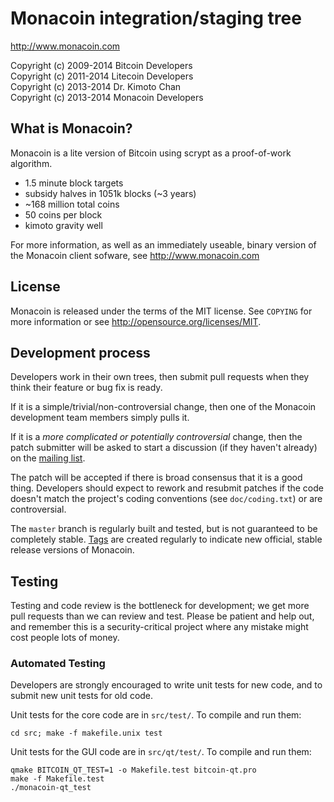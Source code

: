 Monacoin integration/staging tree
================================

http://www.monacoin.com

Copyright (c) 2009-2014 Bitcoin Developers  
Copyright (c) 2011-2014 Litecoin Developers  
Copyright (c) 2013-2014 Dr. Kimoto Chan  
Copyright (c) 2013-2014 Monacoin Developers  

What is Monacoin?
----------------

Monacoin is a lite version of Bitcoin using scrypt as a proof-of-work algorithm.
 - 1.5 minute block targets
 - subsidy halves in 1051k blocks (~3 years)
 - ~168 million total coins
 - 50 coins per block
 - kimoto gravity well

For more information, as well as an immediately useable, binary version of
the Monacoin client sofware, see http://www.monacoin.com

License
-------

Monacoin is released under the terms of the MIT license. See `COPYING` for more
information or see http://opensource.org/licenses/MIT.

Development process
-------------------

Developers work in their own trees, then submit pull requests when they think
their feature or bug fix is ready.

If it is a simple/trivial/non-controversial change, then one of the Monacoin
development team members simply pulls it.

If it is a *more complicated or potentially controversial* change, then the patch
submitter will be asked to start a discussion (if they haven't already) on the
[mailing list](http://sourceforge.net/mailarchive/forum.php?forum_name=bitcoin-development).

The patch will be accepted if there is broad consensus that it is a good thing.
Developers should expect to rework and resubmit patches if the code doesn't
match the project's coding conventions (see `doc/coding.txt`) or are
controversial.

The `master` branch is regularly built and tested, but is not guaranteed to be
completely stable. [Tags](https://github.com/bitcoin/bitcoin/tags) are created
regularly to indicate new official, stable release versions of Monacoin.

Testing
-------

Testing and code review is the bottleneck for development; we get more pull
requests than we can review and test. Please be patient and help out, and
remember this is a security-critical project where any mistake might cost people
lots of money.

### Automated Testing

Developers are strongly encouraged to write unit tests for new code, and to
submit new unit tests for old code.

Unit tests for the core code are in `src/test/`. To compile and run them:

    cd src; make -f makefile.unix test

Unit tests for the GUI code are in `src/qt/test/`. To compile and run them:

    qmake BITCOIN_QT_TEST=1 -o Makefile.test bitcoin-qt.pro
    make -f Makefile.test
    ./monacoin-qt_test

